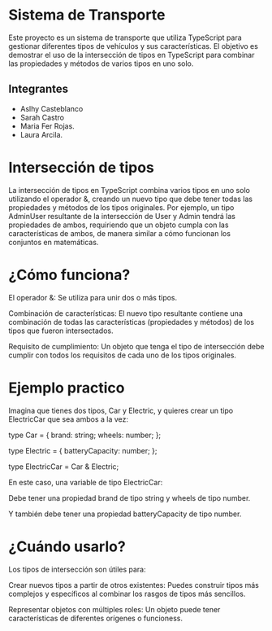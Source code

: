 # Sistema de Transporte

Este proyecto es un sistema de transporte que utiliza TypeScript para gestionar diferentes tipos de vehículos y sus características. El objetivo es demostrar el uso de la intersección de tipos en TypeScript para combinar las propiedades y métodos de varios tipos en uno solo.

## Integrantes 
- Aslhy Casteblanco 
- Sarah Castro
- Maria Fer Rojas.
- Laura Arcila.

# Intersección de tipos

La intersección de tipos en TypeScript combina varios tipos en uno solo utilizando el operador &, creando un nuevo tipo que debe tener todas las propiedades y métodos de los tipos originales.
Por ejemplo, un tipo AdminUser resultante de la intersección de User y Admin tendrá las propiedades de ambos, requiriendo que un objeto cumpla con las características de ambos, de manera similar a cómo funcionan los conjuntos en matemáticas.


# ¿Cómo funciona?

El operador &: Se utiliza para unir dos o más tipos.

Combinación de características: El nuevo tipo resultante contiene una combinación de todas las características (propiedades y métodos) de los tipos que fueron intersectados.

Requisito de cumplimiento: Un objeto que tenga el tipo de intersección debe cumplir con todos los requisitos de cada uno de los tipos originales.

# Ejemplo practico 

Imagina que tienes dos tipos, Car y Electric, y quieres crear un tipo ElectricCar que sea ambos a la vez:

type Car = {
  brand: string;
  wheels: number;
};

type Electric = {
  batteryCapacity: number;
};

type ElectricCar = Car & Electric;


En este caso, una variable de tipo ElectricCar:

Debe tener una propiedad brand de tipo string y wheels de tipo number.

Y también debe tener una propiedad batteryCapacity de tipo number.

# ¿Cuándo usarlo?

Los tipos de intersección son útiles para:

Crear nuevos tipos a partir de otros existentes: Puedes construir tipos más complejos y específicos al combinar los rasgos de tipos más sencillos.

Representar objetos con múltiples roles: Un objeto puede tener características de diferentes orígenes o funcioness.